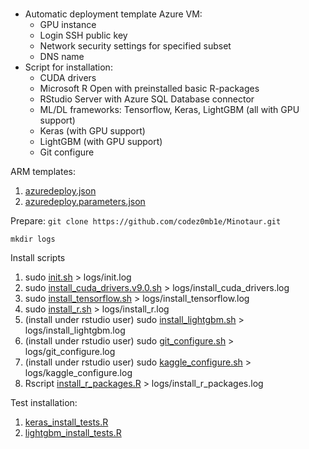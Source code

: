 # 

- Automatic deployment template Azure VM:
    - GPU instance
    - Login SSH public key
    - Network security settings for specified subset
    - DNS name
- Script for installation:
    - CUDA drivers
    - Microsoft R Open with preinstalled basic R-packages
    - RStudio Server with Azure SQL Database connector
    - ML/DL frameworks: Tensorflow, Keras, LightGBM (all with GPU support)
    - Keras (with GPU support)
    - LightGBM (with GPU support)
    - Git configure
 

ARM templates:
1. [azuredeploy.json](/arm_templates/azuredeploy.json)
1. [azuredeploy.parameters.json](/arm_templates/azuredeploy.parameters.json)


Prepare:
`git clone https://github.com/codez0mb1e/Minotaur.git`

`mkdir logs`

Install scripts
1. sudo [init.sh](/install_scripts/init.sh) > logs/init.log
2. sudo [install_cuda_drivers.v9.0.sh](/install_scripts/install_cuda_drivers.v9.0.sh) > logs/install_cuda_drivers.log
1. sudo [install_tensorflow.sh](/install_scripts/install_tensorflow.sh) > logs/install_tensorflow.log
1. sudo [install_r.sh](/install_scripts/install_r.sh) > logs/install_r.log
1. (install under rstudio user) sudo [install_lightgbm.sh](/install_scripts/install_lightgbm.sh) > logs/install_lightgbm.log
1. (install under rstudio user) sudo [git_configure.sh](/install_scripts/git_configure.sh) > logs/git_configure.log
6. (install under rstudio user) sudo [kaggle_configure.sh](/install_scripts/kaggle_configure.sh) > logs/kaggle_configure.log
8. Rscript [install_r_packages.R](/install_scripts/install_r_packages.R) > logs/install_r_packages.log

Test installation:
1. [keras_install_tests.R](/tests/keras_install_tests.R)
2. [lightgbm_install_tests.R](/tests/lightgbm_install_tests.R)